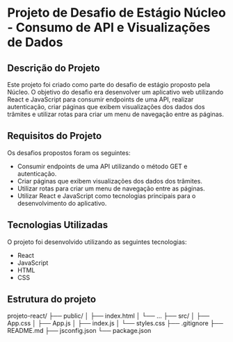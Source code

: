 # Projeto de Desafio de Estágio Núcleo - Consumo de API e Visualizações de Dados

## Descrição do Projeto 
Este projeto foi criado como parte do desafio de estágio proposto pela Núcleo. O objetivo do desafio era desenvolver um aplicativo web utilizando React e JavaScript para consumir endpoints de uma API, realizar autenticação, criar páginas que exibem visualizações dos dados dos trâmites e utilizar rotas para criar um menu de navegação entre as páginas.

## Requisitos do Projeto
Os desafios propostos foram os seguintes:
- Consumir endpoints de uma API utilizando o método GET e autenticação.
- Criar páginas que exibem visualizações dos dados dos trâmites.
- Utilizar rotas para criar um menu de navegação entre as páginas.
- Utilizar React e JavaScript como tecnologias principais para o desenvolvimento do aplicativo.

## Tecnologias Utilizadas
O projeto foi desenvolvido utilizando as seguintes tecnologias:
- React
- JavaScript
- HTML
- CSS

## Estrutura do projeto
projeto-react/
  ├── public/
  │   ├── index.html
  │   └── ...
  ├── src/
  │   ├── App.css
  │   ├── App.js
  │   ├── index.js
  │   └── styles.css
  ├── .gitignore
  ├── README.md
  ├── jsconfig.json
  └── package.json
